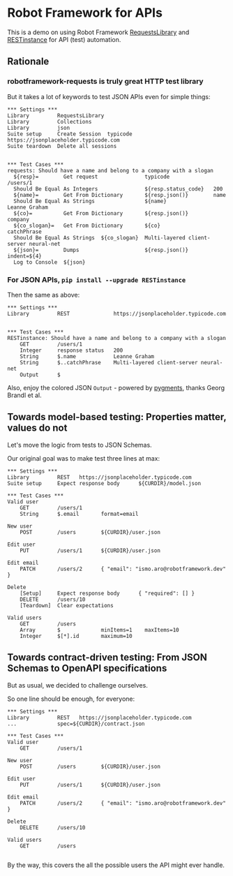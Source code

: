 # Robot Framework for APIs

This is a demo on using Robot Framework
[RequestsLibrary](https://github.com/bulkan/robotframework-requests) and
[RESTinstance](https://github.com/asyrjasalo/RESTinstance)
for API (test) automation.

## Rationale

### robotframework-requests is truly great HTTP test library

But it takes a lot of keywords to test JSON APIs even for simple things:

```robot
*** Settings ***
Library         RequestsLibrary
Library         Collections
Library         json
Suite setup     Create Session  typicode  https://jsonplaceholder.typicode.com
Suite teardown  Delete all sessions


*** Test Cases ***
requests: Should have a name and belong to a company with a slogan
  ${resp}=        Get request               typicode              /users/1
  Should Be Equal As Integers               ${resp.status_code}   200
  ${name}=        Get From Dictionary       ${resp.json()}        name
  Should Be Equal As Strings                ${name}               Leanne Graham
  ${co}=          Get From Dictionary       ${resp.json()}        company
  ${co_slogan}=   Get From Dictionary       ${co}                 catchPhrase
  Should Be Equal As Strings  ${co_slogan}  Multi-layered client-server neural-net
  ${json}=        Dumps                     ${resp.json()}        indent=${4}
  Log to Console  ${json}
```

### For JSON APIs, `pip install --upgrade RESTinstance`

Then the same as above:

```robot
*** Settings ***
Library         REST              https://jsonplaceholder.typicode.com


*** Test Cases ***
RESTinstance: Should have a name and belong to a company with a slogan
    GET         /users/1
    Integer     response status   200
    String      $.name            Leanne Graham
    String      $..catchPhrase    Multi-layered client-server neural-net
    Output      $
```

Also, enjoy the colored JSON `Output` - powered by
[pygments](http://pygments.org), thanks Georg Brandl et al.


## Towards model-based testing: Properties matter, values do not

Let's move the logic from tests to JSON Schemas.

Our original goal was to make test three lines at max:

```
*** Settings ***
Library         REST   https://jsonplaceholder.typicode.com
Suite setup     Expect response body      ${CURDIR}/model.json

*** Test Cases ***
Valid user
    GET         /users/1
    String      $.email       format=email

New user
    POST        /users        ${CURDIR}/user.json

Edit user
    PUT         /users/1      ${CURDIR}/user.json

Edit email
    PATCH       /users/2      { "email": "ismo.aro@robotframework.dev" }

Delete
    [Setup]     Expect response body      { "required": [] }
    DELETE      /users/10
    [Teardown]  Clear expectations

Valid users
    GET         /users
    Array       $             minItems=1    maxItems=10
    Integer     $[*].id       maximum=10
```


## Towards contract-driven testing: From JSON Schemas to OpenAPI specifications

But as usual, we decided to challenge ourselves.

So one line should be enough, for everyone:

```robot
*** Settings ***
Library         REST   https://jsonplaceholder.typicode.com
...             spec=${CURDIR}/contract.json

*** Test Cases ***
Valid user
    GET         /users/1

New user
    POST        /users        ${CURDIR}/user.json

Edit user
    PUT         /users/1      ${CURDIR}/user.json

Edit email
    PATCH       /users/2      { "email": "ismo.aro@robotframework.dev" }

Delete
    DELETE      /users/10

Valid users
    GET         /users


```

By the way, this covers the all the possible users the API might ever handle.
